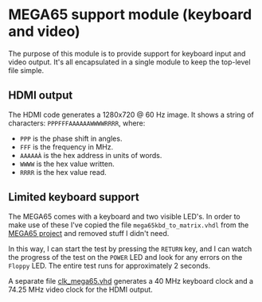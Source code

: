 # MEGA65 support module (keyboard and video)

The purpose of this module is to provide support for keyboard input and video
output.  It's all encapsulated in a single module to keep the top-level file
simple.

## HDMI output

The HDMI code generates a 1280x720 @ 60 Hz image.
It shows a string of characters: `PPPFFFAAAAAAWWWWRRRR`,
where:

* `PPP` is the phase shift in angles.
* `FFF` is the frequency in MHz.
* `AAAAAÀ` is the hex address in units of words.
* `WWWW` is the hex value written.
* `RRRR` is the hex value read.

## Limited keyboard support

The MEGA65 comes with a keyboard and two visible LED's. In order to make use of
these I've copied the file `mega65kbd_to_matrix.vhdl` from the [MEGA65
project](https://github.com/MEGA65/mega65-core) and removed stuff I didn't need.

In this way, I can start the test by pressing the `RETURN` key, and I can watch
the progress of the test on the `POWER` LED and look for any errors on the
`Floppy` LED. The entire test runs for approximately 2 seconds.

A separate file [clk_mega65.vhd](clk_mega65.vhd) generates a 40 MHz keyboard
clock and a 74.25 MHz video clock for the HDMI output.


